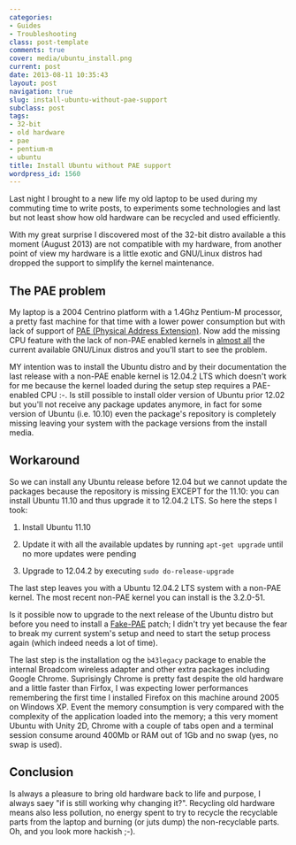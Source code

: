 ```yaml
---
categories:
- Guides
- Troubleshooting
class: post-template
comments: true
cover: media/ubuntu_install.png
current: post
date: 2013-08-11 10:35:43
layout: post
navigation: true
slug: install-ubuntu-without-pae-support
subclass: post
tags:
- 32-bit
- old hardware
- pae
- pentium-m
- ubuntu
title: Install Ubuntu without PAE support
wordpress_id: 1560
---
```


Last night I brought to a new life my old laptop to be used during my commuting time to write posts, to experiments some technologies and last but not least show how old hardware can be recycled and used efficiently.

With my great surprise I discovered most of the 32-bit distro available a this moment (August 2013) are not compatible with my hardware, from another point of view my hardware is a little exotic and GNU/Linux distros had dropped the support to simplify the kernel maintenance.

<!-- more -->

## The PAE problem

My laptop is a 2004 Centrino platform with a 1.4Ghz Pentium-M processor, a pretty fast machine for that time with a lower power consumption but with lack of support of [PAE (Physical Address Extension)](http://en.wikipedia.org/wiki/Physical_Address_Extension). Now add the missing CPU feature with the lack of non-PAE enabled kernels in [almost all](http://en.wikipedia.org/wiki/Physical_Address_Extension#Linux) the current available GNU/Linux distros and you'll start to see the problem.

MY intention was to install the Ubuntu distro and by their documentation the last release with a non-PAE enable kernel is 12.04.2 LTS which doesn't work for me because the kernel loaded during the setup step requires a PAE-enabled CPU :-\. Is still possible to install older version of Ubuntu prior 12.02 but you'll not receive any package updates anymore, in fact for some version of Ubuntu (i.e. 10.10) even the package's repository is completely missing leaving your system with the package versions from the install media.

## Workaround

So we can install any Ubuntu release before 12.04 but we cannot update the packages because the repository is missing EXCEPT for the 11.10: you can install Ubuntu 11.10 and thus upgrade it to 12.04.2 LTS. So here the steps I took:

  1. Install Ubuntu 11.10

  2. Update it with all the available updates by running `apt-get upgrade` until no more updates were pending

  3. Upgrade to 12.04.2 by executing `sudo do-release-upgrade`

The last step leaves you with a Ubuntu 12.04.2 LTS system with a non-PAE kernel. The most recent non-PAE kernel you can install is the 3.2.0-51.

Is it possible now to upgrade to the next release of the Ubuntu distro but before you need to install a [Fake-PAE](https://launchpad.net/~prof7bit/+archive/fake-pae) patch; I didn't try yet because the fear to break my current system's setup and need to start the setup process again (which indeed needs a lot of time).

The last step is the installation og the `b43legacy` package to enable the internal Broadcom wireless adapter and other extra packages including Google Chrome. Suprisingly Chrome is pretty fast despite the old hardware and a little faster than Firfox, I was expecting lower performances remembering the first time I installed Firefox on this machine around 2005 on Windows XP. Event the memory consumption is very compared with the complexity of the application loaded into the memory; a this very moment Ubuntu with Unity 2D, Chrome with a couple of tabs open and a terminal session consume around 400Mb or RAM out of 1Gb and no swap (yes, no swap is used).

## Conclusion

Is always a pleasure to bring old hardware back to life and purpose, I always saey "if is still working why changing it?". Recycling old hardware means also less pollution, no energy spent to try to recycle the recyclable parts from the laptop and burning (or juts dump) the non-recyclable parts. Oh, and you look more hackish ;-).
